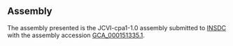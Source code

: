 

Assembly
--------

The assembly presented is the JCVI-cpa1-1.0 assembly submitted to
[INSDC](http://www.insdc.org) with the assembly accession
[GCA\_000151335.1](http://www.ebi.ac.uk/ena/data/view/GCA_000151335.1).
